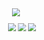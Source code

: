 ‎‎ ‎‎‎‎ ‎‎ ‎‎ ‎‎ ‎‎ ‎‎ ‎‎‎‎ ‎‎ ‎‎ ‎‎ ‎‎ ‎‎ ‎‎ ‎‎ ‎‎ ‎‎ ‎‎ ‎‎ ‎‎ ‎‎ ‎‎ ‎‎ ‎‎ ‎‎ ‎‎‎‎ ‎‎ ‎‎ ‎‎ ‎‎ ‎‎ ‎‎ ‎‎ ‎‎ ‎‎ ‎‎ ‎‎ ‎


<p align="center">
<img src="https://github.com/user-attachments/assets/554fbe1e-eae9-43db-a742-93c0d130c1e4" />
</p>












‎ ‎ ‎ ‎ ‎ ‎ ‎ ‎ ‎ ‎ ‎ ‎ ‎ ‎ ‎ ‎ ‎ ‎ ‎ ‎ ‎ ‎ ‎ ‎ ‎ ‎ ‎ ‎ ‎ ‎ ‎ ‎ ‎ ‎ ‎ ‎ ‎ ‎  ‎  ‎ ‎ ‎ ‎ ‎ ‎  ‎  ‎  ‎ ‎ ‎ ‎ ‎ ‎ ‎ ‎ ‎ ‎ ‎‎ ‎ ‎‎ [<img src="https://github.com/user-attachments/assets/18a7688d-78cf-4b7d-81d2-419f90994549">](https://rentry.co/yearningtwo) ‎‎ ‎[<img src="https://github.com/user-attachments/assets/22d1f1cf-c224-4d96-9b7b-6e4c3c367817">](https://heartpendant.straw.page) ‎ ‎‎[<img src="https://github.com/user-attachments/assets/1985d4a6-a7f8-4fc9-9124-3235b483732d">](https://emari.atabook.org/)








